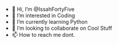 - 👋 Hi, I’m @IssahFortyFive
- 👀 I’m interested in Coding
- 🌱 I’m currently learning Python
- 💞️ I’m looking to collaborate on Cool Stuff
- 📫 How to reach me dont.

<!---
IssahFortyFive/IssahFortyFive is a ✨ special ✨ repository because its `README.md` (this file) appears on your GitHub profile.
You can click the Preview link to take a look at your changes.
--->
